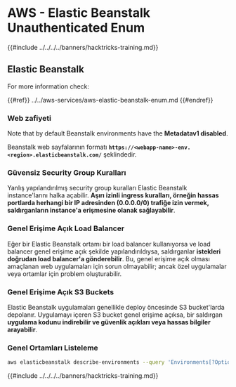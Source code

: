 # AWS - Elastic Beanstalk Unauthenticated Enum

{{#include ../../../../banners/hacktricks-training.md}}

## Elastic Beanstalk

For more information check:

{{#ref}}
../../aws-services/aws-elastic-beanstalk-enum.md
{{#endref}}

### Web zafiyeti

Note that by default Beanstalk environments have the **Metadatav1 disabled**.

Beanstalk web sayfalarının formatı **`https://<webapp-name>-env.<region>.elasticbeanstalk.com/`** şeklindedir.

### Güvensiz Security Group Kuralları

Yanlış yapılandırılmış security group kuralları Elastic Beanstalk instance'larını halka açabilir. **Aşırı izinli ingress kuralları, örneğin hassas portlarda herhangi bir IP adresinden (0.0.0.0/0) trafiğe izin vermek, saldırganların instance'a erişmesine olanak sağlayabilir**.

### Genel Erişime Açık Load Balancer

Eğer bir Elastic Beanstalk ortamı bir load balancer kullanıyorsa ve load balancer genel erişime açık şekilde yapılandırıldıysa, saldırganlar **istekleri doğrudan load balancer'a gönderebilir**. Bu, genel erişime açık olması amaçlanan web uygulamaları için sorun olmayabilir; ancak özel uygulamalar veya ortamlar için problem oluşturabilir.

### Genel Erişime Açık S3 Buckets

Elastic Beanstalk uygulamaları genellikle deploy öncesinde S3 bucket'larda depolanır. Uygulamayı içeren S3 bucket genel erişime açıksa, bir saldırgan **uygulama kodunu indirebilir ve güvenlik açıkları veya hassas bilgiler arayabilir**.

### Genel Ortamları Listeleme
```bash
aws elasticbeanstalk describe-environments --query 'Environments[?OptionSettings[?OptionName==`aws:elbv2:listener:80:defaultProcess` && contains(OptionValue, `redirect`)]].{EnvironmentName:EnvironmentName, ApplicationName:ApplicationName, Status:Status}' --output table
```
{{#include ../../../../banners/hacktricks-training.md}}
